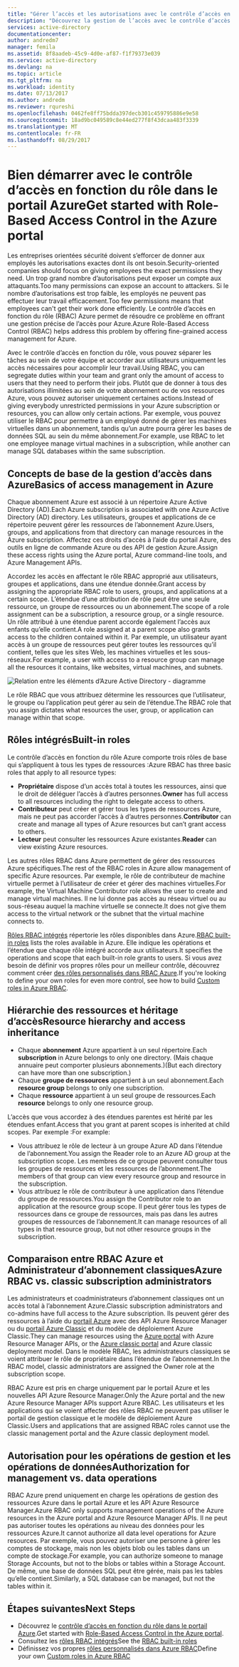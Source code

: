 ```yaml
---
title: "Gérer l’accès et les autorisations avec le contrôle d’accès en fonction du rôle (RBAC) - Azure RBAC | Microsoft Docs"
description: "Découvrez la gestion de l’accès avec le contrôle d’accès en fonction du rôle Azure dans le portail Azure. Utilisez des attributions de rôle pour attribuer des autorisations dans votre répertoire."
services: active-directory
documentationcenter: 
author: andredm7
manager: femila
ms.assetid: 8f8aadeb-45c9-4d0e-af87-f1f79373e039
ms.service: active-directory
ms.devlang: na
ms.topic: article
ms.tgt_pltfrm: na
ms.workload: identity
ms.date: 07/13/2017
ms.author: andredm
ms.reviewer: rqureshi
ms.openlocfilehash: 0462fe8ff75bdda397decb301c459795886e9e58
ms.sourcegitcommit: 18ad9bc049589c8e44ed277f8f43dcaa483f3339
ms.translationtype: MT
ms.contentlocale: fr-FR
ms.lasthandoff: 08/29/2017
---
```

# <a name="get-started-with-role-based-access-control-in-the-azure-portal"></a><span data-ttu-id="fd5ae-104">Bien démarrer avec le contrôle d’accès en fonction du rôle dans le portail Azure</span><span class="sxs-lookup"><span data-stu-id="fd5ae-104">Get started with Role-Based Access Control in the Azure portal</span></span>
<span data-ttu-id="fd5ae-105">Les entreprises orientées sécurité doivent s’efforcer de donner aux employés les autorisations exactes dont ils ont besoin.</span><span class="sxs-lookup"><span data-stu-id="fd5ae-105">Security-oriented companies should focus on giving employees the exact permissions they need.</span></span> <span data-ttu-id="fd5ae-106">Un trop grand nombre d’autorisations peut exposer un compte aux attaquants.</span><span class="sxs-lookup"><span data-stu-id="fd5ae-106">Too many permissions can expose an account to attackers.</span></span> <span data-ttu-id="fd5ae-107">Si le nombre d’autorisations est trop faible, les employés ne peuvent pas effectuer leur travail efficacement.</span><span class="sxs-lookup"><span data-stu-id="fd5ae-107">Too few permissions means that employees can't get their work done efficiently.</span></span> <span data-ttu-id="fd5ae-108">Le contrôle d’accès en fonction du rôle (RBAC) Azure permet de résoudre ce problème en offrant une gestion précise de l’accès pour Azure.</span><span class="sxs-lookup"><span data-stu-id="fd5ae-108">Azure Role-Based Access Control (RBAC) helps address this problem by offering fine-grained access management for Azure.</span></span>

<span data-ttu-id="fd5ae-109">Avec le contrôle d’accès en fonction du rôle, vous pouvez séparer les tâches au sein de votre équipe et accorder aux utilisateurs uniquement les accès nécessaires pour accomplir leur travail.</span><span class="sxs-lookup"><span data-stu-id="fd5ae-109">Using RBAC, you can segregate duties within your team and grant only the amount of access to users that they need to perform their jobs.</span></span> <span data-ttu-id="fd5ae-110">Plutôt que de donner à tous des autorisations illimitées au sein de votre abonnement ou de vos ressources Azure, vous pouvez autoriser uniquement certaines actions.</span><span class="sxs-lookup"><span data-stu-id="fd5ae-110">Instead of giving everybody unrestricted permissions in your Azure subscription or resources, you can allow only certain actions.</span></span> <span data-ttu-id="fd5ae-111">Par exemple, vous pouvez utiliser le RBAC pour permettre à un employé donné de gérer les machines virtuelles dans un abonnement, tandis qu’un autre pourra gérer les bases de données SQL au sein du même abonnement.</span><span class="sxs-lookup"><span data-stu-id="fd5ae-111">For example, use RBAC to let one employee manage virtual machines in a subscription, while another can manage SQL databases within the same subscription.</span></span>

## <a name="basics-of-access-management-in-azure"></a><span data-ttu-id="fd5ae-112">Concepts de base de la gestion d’accès dans Azure</span><span class="sxs-lookup"><span data-stu-id="fd5ae-112">Basics of access management in Azure</span></span>
<span data-ttu-id="fd5ae-113">Chaque abonnement Azure est associé à un répertoire Azure Active Directory (AD).</span><span class="sxs-lookup"><span data-stu-id="fd5ae-113">Each Azure subscription is associated with one Azure Active Directory (AD) directory.</span></span> <span data-ttu-id="fd5ae-114">Les utilisateurs, groupes et applications de ce répertoire peuvent gérer les ressources de l’abonnement Azure.</span><span class="sxs-lookup"><span data-stu-id="fd5ae-114">Users, groups, and applications from that directory can manage resources in the Azure subscription.</span></span> <span data-ttu-id="fd5ae-115">Affectez ces droits d’accès à l’aide du portail Azure, des outils en ligne de commande Azure ou des API de gestion Azure.</span><span class="sxs-lookup"><span data-stu-id="fd5ae-115">Assign these access rights using the Azure portal, Azure command-line tools, and Azure Management APIs.</span></span>

<span data-ttu-id="fd5ae-116">Accordez les accès en affectant le rôle RBAC approprié aux utilisateurs, groupes et applications, dans une étendue donnée.</span><span class="sxs-lookup"><span data-stu-id="fd5ae-116">Grant access by assigning the appropriate RBAC role to users, groups, and applications at a certain scope.</span></span> <span data-ttu-id="fd5ae-117">L’étendue d’une attribution de rôle peut être une seule ressource, un groupe de ressources ou un abonnement.</span><span class="sxs-lookup"><span data-stu-id="fd5ae-117">The scope of a role assignment can be a subscription, a resource group, or a single resource.</span></span> <span data-ttu-id="fd5ae-118">Un rôle attribué à une étendue parent accorde également l’accès aux enfants qu’elle contient.</span><span class="sxs-lookup"><span data-stu-id="fd5ae-118">A role assigned at a parent scope also grants access to the children contained within it.</span></span> <span data-ttu-id="fd5ae-119">Par exemple, un utilisateur ayant accès à un groupe de ressources peut gérer toutes les ressources qu’il contient, telles que les sites Web, les machines virtuelles et les sous-réseaux.</span><span class="sxs-lookup"><span data-stu-id="fd5ae-119">For example, a user with access to a resource group can manage all the resources it contains, like websites, virtual machines, and subnets.</span></span>

![Relation entre les éléments d’Azure Active Directory - diagramme](./media/role-based-access-control-what-is/rbac_aad.png)

<span data-ttu-id="fd5ae-121">Le rôle RBAC que vous attribuez détermine les ressources que l’utilisateur, le groupe ou l’application peut gérer au sein de l’étendue.</span><span class="sxs-lookup"><span data-stu-id="fd5ae-121">The RBAC role that you assign dictates what resources the user, group, or application can manage within that scope.</span></span>

## <a name="built-in-roles"></a><span data-ttu-id="fd5ae-122">Rôles intégrés</span><span class="sxs-lookup"><span data-stu-id="fd5ae-122">Built-in roles</span></span>
<span data-ttu-id="fd5ae-123">Le contrôle d’accès en fonction du rôle Azure comporte trois rôles de base qui s’appliquent à tous les types de ressources :</span><span class="sxs-lookup"><span data-stu-id="fd5ae-123">Azure RBAC has three basic roles that apply to all resource types:</span></span>

* <span data-ttu-id="fd5ae-124">**Propriétaire** dispose d’un accès total à toutes les ressources, ainsi que le droit de déléguer l’accès à d’autres personnes.</span><span class="sxs-lookup"><span data-stu-id="fd5ae-124">**Owner** has full access to all resources including the right to delegate access to others.</span></span>
* <span data-ttu-id="fd5ae-125">**Contributeur** peut créer et gérer tous les types de ressources Azure, mais ne peut pas accorder l’accès à d’autres personnes.</span><span class="sxs-lookup"><span data-stu-id="fd5ae-125">**Contributor** can create and manage all types of Azure resources but can’t grant access to others.</span></span>
* <span data-ttu-id="fd5ae-126">**Lecteur** peut consulter les ressources Azure existantes.</span><span class="sxs-lookup"><span data-stu-id="fd5ae-126">**Reader** can view existing Azure resources.</span></span>

<span data-ttu-id="fd5ae-127">Les autres rôles RBAC dans Azure permettent de gérer des ressources Azure spécifiques.</span><span class="sxs-lookup"><span data-stu-id="fd5ae-127">The rest of the RBAC roles in Azure allow management of specific Azure resources.</span></span> <span data-ttu-id="fd5ae-128">Par exemple, le rôle de contributeur de machine virtuelle permet à l’utilisateur de créer et gérer des machines virtuelles.</span><span class="sxs-lookup"><span data-stu-id="fd5ae-128">For example, the Virtual Machine Contributor role allows the user to create and manage virtual machines.</span></span> <span data-ttu-id="fd5ae-129">Il ne lui donne pas accès au réseau virtuel ou au sous-réseau auquel la machine virtuelle se connecte.</span><span class="sxs-lookup"><span data-stu-id="fd5ae-129">It does not give them access to the virtual network or the subnet that the virtual machine connects to.</span></span> 

<span data-ttu-id="fd5ae-130">[Rôles RBAC intégrés](role-based-access-built-in-roles.md) répertorie les rôles disponibles dans Azure.</span><span class="sxs-lookup"><span data-stu-id="fd5ae-130">[RBAC built-in roles](role-based-access-built-in-roles.md) lists the roles available in Azure.</span></span> <span data-ttu-id="fd5ae-131">Elle indique les opérations et l’étendue que chaque rôle intégré accorde aux utilisateurs.</span><span class="sxs-lookup"><span data-stu-id="fd5ae-131">It specifies the operations and scope that each built-in role grants to users.</span></span> <span data-ttu-id="fd5ae-132">Si vous avez besoin de définir vos propres rôles pour un meilleur contrôle, découvrez comment créer [des rôles personnalisés dans RBAC Azure](role-based-access-control-custom-roles.md).</span><span class="sxs-lookup"><span data-stu-id="fd5ae-132">If you're looking to define your own roles for even more control, see how to build [Custom roles in Azure RBAC](role-based-access-control-custom-roles.md).</span></span>

## <a name="resource-hierarchy-and-access-inheritance"></a><span data-ttu-id="fd5ae-133">Hiérarchie des ressources et héritage d’accès</span><span class="sxs-lookup"><span data-stu-id="fd5ae-133">Resource hierarchy and access inheritance</span></span>
* <span data-ttu-id="fd5ae-134">Chaque **abonnement** Azure appartient à un seul répertoire.</span><span class="sxs-lookup"><span data-stu-id="fd5ae-134">Each **subscription** in Azure belongs to only one directory.</span></span> <span data-ttu-id="fd5ae-135">(Mais chaque annuaire peut comporter plusieurs abonnements.)</span><span class="sxs-lookup"><span data-stu-id="fd5ae-135">(But each directory can have more than one subscription.)</span></span>
* <span data-ttu-id="fd5ae-136">Chaque **groupe de ressources** appartient à un seul abonnement.</span><span class="sxs-lookup"><span data-stu-id="fd5ae-136">Each **resource group** belongs to only one subscription.</span></span>
* <span data-ttu-id="fd5ae-137">Chaque **ressource** appartient à un seul groupe de ressources.</span><span class="sxs-lookup"><span data-stu-id="fd5ae-137">Each **resource** belongs to only one resource group.</span></span>

<span data-ttu-id="fd5ae-138">L’accès que vous accordez à des étendues parentes est hérité par les étendues enfant.</span><span class="sxs-lookup"><span data-stu-id="fd5ae-138">Access that you grant at parent scopes is inherited at child scopes.</span></span> <span data-ttu-id="fd5ae-139">Par exemple :</span><span class="sxs-lookup"><span data-stu-id="fd5ae-139">For example:</span></span>

* <span data-ttu-id="fd5ae-140">Vous attribuez le rôle de lecteur à un groupe Azure AD dans l’étendue de l’abonnement.</span><span class="sxs-lookup"><span data-stu-id="fd5ae-140">You assign the Reader role to an Azure AD group at the subscription scope.</span></span> <span data-ttu-id="fd5ae-141">Les membres de ce groupe peuvent consulter tous les groupes de ressources et les ressources de l’abonnement.</span><span class="sxs-lookup"><span data-stu-id="fd5ae-141">The members of that group can view every resource group and resource in the subscription.</span></span>
* <span data-ttu-id="fd5ae-142">Vous attribuez le rôle de contributeur à une application dans l’étendue du groupe de ressources.</span><span class="sxs-lookup"><span data-stu-id="fd5ae-142">You assign the Contributor role to an application at the resource group scope.</span></span> <span data-ttu-id="fd5ae-143">Il peut gérer tous les types de ressources dans ce groupe de ressources, mais pas dans les autres groupes de ressources de l’abonnement.</span><span class="sxs-lookup"><span data-stu-id="fd5ae-143">It can manage resources of all types in that resource group, but not other resource groups in the subscription.</span></span>

## <a name="azure-rbac-vs-classic-subscription-administrators"></a><span data-ttu-id="fd5ae-144">Comparaison entre RBAC Azure et Administrateur d’abonnement classiques</span><span class="sxs-lookup"><span data-stu-id="fd5ae-144">Azure RBAC vs. classic subscription administrators</span></span>
<span data-ttu-id="fd5ae-145">Les administrateurs et coadministrateurs d’abonnement classiques ont un accès total à l’abonnement Azure.</span><span class="sxs-lookup"><span data-stu-id="fd5ae-145">Classic subscription administrators and co-admins have full access to the Azure subscription.</span></span> <span data-ttu-id="fd5ae-146">Ils peuvent gérer des ressources à l’aide du [portail Azure](https://portal.azure.com) avec des API Azure Resource Manager ou du [portail Azure Classic](https://manage.windowsazure.com) et du modèle de déploiement Azure Classic.</span><span class="sxs-lookup"><span data-stu-id="fd5ae-146">They can manage resources using the [Azure portal](https://portal.azure.com) with Azure Resource Manager APIs, or the [Azure classic portal](https://manage.windowsazure.com) and Azure classic deployment model.</span></span> <span data-ttu-id="fd5ae-147">Dans le modèle RBAC, les administrateurs classiques se voient attribuer le rôle de propriétaire dans l’étendue de l’abonnement.</span><span class="sxs-lookup"><span data-stu-id="fd5ae-147">In the RBAC model, classic administrators are assigned the Owner role at the subscription scope.</span></span>

<span data-ttu-id="fd5ae-148">RBAC Azure est pris en charge uniquement par le portail Azure et les nouvelles API Azure Resource Manager.</span><span class="sxs-lookup"><span data-stu-id="fd5ae-148">Only the Azure portal and the new Azure Resource Manager APIs support Azure RBAC.</span></span> <span data-ttu-id="fd5ae-149">Les utilisateurs et les applications qui se voient affecter des rôles RBAC ne peuvent pas utiliser le portail de gestion classique et le modèle de déploiement Azure Classic.</span><span class="sxs-lookup"><span data-stu-id="fd5ae-149">Users and applications that are assigned RBAC roles cannot use the classic management portal and the Azure classic deployment model.</span></span>

## <a name="authorization-for-management-vs-data-operations"></a><span data-ttu-id="fd5ae-150">Autorisation pour les opérations de gestion et les opérations de données</span><span class="sxs-lookup"><span data-stu-id="fd5ae-150">Authorization for management vs. data operations</span></span>
<span data-ttu-id="fd5ae-151">RBAC Azure prend uniquement en charge les opérations de gestion des ressources Azure dans le portail Azure et les API Azure Resource Manager.</span><span class="sxs-lookup"><span data-stu-id="fd5ae-151">Azure RBAC only supports management operations of the Azure resources in the Azure portal and Azure Resource Manager APIs.</span></span> <span data-ttu-id="fd5ae-152">Il ne peut pas autoriser toutes les opérations au niveau des données pour les ressources Azure.</span><span class="sxs-lookup"><span data-stu-id="fd5ae-152">It cannot authorize all data level operations for Azure resources.</span></span> <span data-ttu-id="fd5ae-153">Par exemple, vous pouvez autoriser une personne à gérer les comptes de stockage, mais non les objets blob ou les tables dans un compte de stockage.</span><span class="sxs-lookup"><span data-stu-id="fd5ae-153">For example, you can authorize someone to manage Storage Accounts, but not to the blobs or tables within a Storage Account.</span></span> <span data-ttu-id="fd5ae-154">De même, une base de données SQL peut être gérée, mais pas les tables qu’elle contient.</span><span class="sxs-lookup"><span data-stu-id="fd5ae-154">Similarly, a SQL database can be managed, but not the tables within it.</span></span>

## <a name="next-steps"></a><span data-ttu-id="fd5ae-155">Étapes suivantes</span><span class="sxs-lookup"><span data-stu-id="fd5ae-155">Next Steps</span></span>
* <span data-ttu-id="fd5ae-156">Découvrez le [contrôle d’accès en fonction du rôle dans le portail Azure](role-based-access-control-configure.md).</span><span class="sxs-lookup"><span data-stu-id="fd5ae-156">Get started with [Role-Based Access Control in the Azure portal](role-based-access-control-configure.md).</span></span>
* <span data-ttu-id="fd5ae-157">Consultez les [rôles RBAC intégrés](role-based-access-built-in-roles.md)</span><span class="sxs-lookup"><span data-stu-id="fd5ae-157">See the [RBAC built-in roles](role-based-access-built-in-roles.md)</span></span>
* <span data-ttu-id="fd5ae-158">Définissez vos propres [rôles personnalisés dans Azure RBAC](role-based-access-control-custom-roles.md)</span><span class="sxs-lookup"><span data-stu-id="fd5ae-158">Define your own [Custom roles in Azure RBAC](role-based-access-control-custom-roles.md)</span></span>
